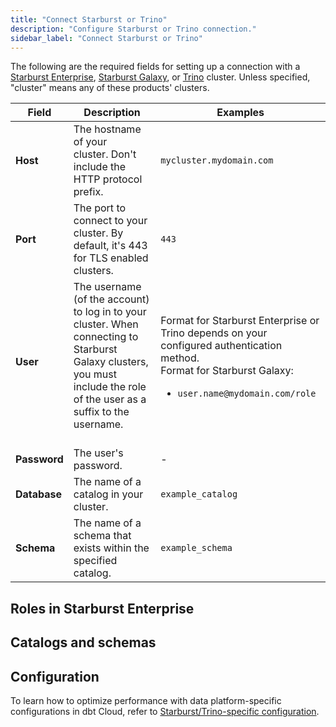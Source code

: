```yaml
---
title: "Connect Starburst or Trino"
description: "Configure Starburst or Trino connection."
sidebar_label: "Connect Starburst or Trino"
---
```


The following are the required fields for setting up a connection with a [Starburst Enterprise](https://docs.starburst.io/starburst-enterprise/index.html), [Starburst Galaxy](https://docs.starburst.io/starburst-galaxy/index.html), or [Trino](https://trino.io/) cluster. Unless specified, "cluster" means any of these products' clusters.

| Field | Description | Examples |
| --- | --- | --- |
| **Host** | The hostname of your cluster. Don't include the HTTP protocol prefix. | `mycluster.mydomain.com` |
| **Port** | The port to connect to your cluster. By default, it's 443 for TLS enabled clusters. | `443` |
| **User** | The username (of the account) to log in to your cluster. When connecting to Starburst Galaxy clusters, you must include the role of the user as a suffix to the username.<br/><br/> | Format for Starburst Enterprise or Trino depends on your configured authentication method. <br/>Format for Starburst Galaxy:<br/> <ul><li>`user.name@mydomain.com/role`</li></ul> |
| **Password** | The user's password. |  -  |
| **Database** | The name of a catalog in your cluster. | `example_catalog` |
| **Schema** | The name of a schema that exists within the specified catalog.  | `example_schema` |

## Roles in Starburst Enterprise

<Snippet path="connect-starburst-trino/roles-starburst-enterprise" />

## Catalogs and schemas

<Snippet path="connect-starburst-trino/schema-db-fields" />

## Configuration

To learn how to optimize performance with data platform-specific configurations in dbt Cloud, refer to [Starburst/Trino-specific configuration](/reference/resource-configs/trino-configs).
